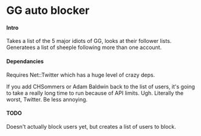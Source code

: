 # GG auto blocker

#### Intro

Takes a list of the 5 major idiots of GG, looks at their follower lists. Generatees a list of sheeple following more than one account.

#### Dependancies

Requires Net::Twitter which has a huge level of crazy deps.

If you add CHSommers or Adam Baldwin back to the list of users, it's going to take a really long time to run because of API limits. Ugh. Literally the worst, Twitter. Be less annoying.

#### TODO

Doesn't actually block users yet, but creates a list of users to block.
